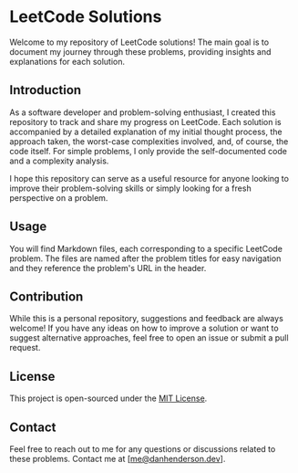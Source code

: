 LeetCode Solutions
==================

Welcome to my repository of LeetCode solutions! The main goal is to document my journey through these problems, providing insights and explanations for each solution.


Introduction
------------

As a software developer and problem-solving enthusiast, I created this repository to track and share my progress on LeetCode. Each solution is accompanied by a detailed explanation of my initial thought process, the approach taken, the worst-case complexities involved, and, of course, the code itself. For simple problems, I only provide the self-documented code and a complexity analysis.

I hope this repository can serve as a useful resource for anyone looking to improve their problem-solving skills or simply looking for a fresh perspective on a problem.

Usage
-----
You will find Markdown files, each corresponding to a specific LeetCode problem. The files are named after the problem titles for easy navigation and they reference the problem's URL in the header.

Contribution
------------

While this is a personal repository, suggestions and feedback are always welcome! If you have any ideas on how to improve a solution or want to suggest alternative approaches, feel free to open an issue or submit a pull request.

License
-------

This project is open-sourced under the [MIT License](LICENSE.md).

Contact
-------

Feel free to reach out to me for any questions or discussions related to these problems. Contact me at \[me@danhenderson.dev\].